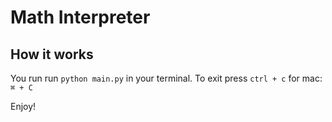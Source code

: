 # Math Interpreter

## How it works

You run run `python main.py` in your terminal. To exit press `ctrl + c` for mac: `⌘ + C`

Enjoy!